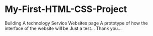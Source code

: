 # My-First-HTML-CSS-Project
Building A technology Service Websites page
A prototype of how the interface of the website will be
Just a test...
Thank you...


